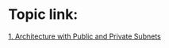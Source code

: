 Topic link:
===
[1. Architecture with Public and Private Subnets](https://github.com/Yuhsuant1994/DataScienceTechInstitute/blob/master/AWS/Architecture%20with%20Public%20and%20Private%20Subnets%20.md)
